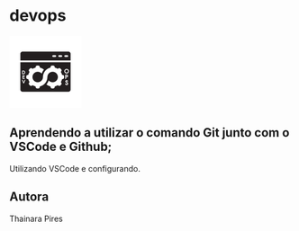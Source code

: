 # devops

![](https://github.com/thainarapires/devops/blob/main/devops.png)

## Aprendendo a utilizar o comando Git junto com o VSCode e Github;
Utilizando VSCode e configurando.

## Autora
Thainara Pires 
